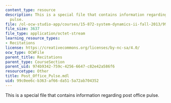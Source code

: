 ```yaml
---
content_type: resource
description: This is a special file that contains information regarding post office
  pulse.
file: /ol-ocw-studio-app/courses/15-872-system-dynamics-ii-fall-2013/99c0ee6cb363af66da515a72ab704352_Post_Office_Pulse.mdl
file_size: 3637
file_type: application/octet-stream
learning_resource_types:
- Recitations
license: https://creativecommons.org/licenses/by-nc-sa/4.0/
ocw_type: OCWFile
parent_title: Recitations
parent_type: CourseSection
parent_uid: 974b9342-759c-4256-6647-c82e42a586f6
resourcetype: Other
title: Post_Office_Pulse.mdl
uid: 99c0ee6c-b363-af66-da51-5a72ab704352
---
```

This is a special file that contains information regarding post office pulse.